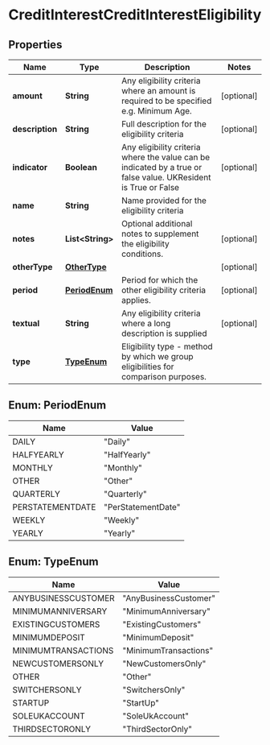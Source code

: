 
# CreditInterestCreditInterestEligibility

## Properties
Name | Type | Description | Notes
------------ | ------------- | ------------- | -------------
**amount** | **String** | Any eligibility criteria where an amount is required to be specified e.g. Minimum Age. |  [optional]
**description** | **String** | Full description for the eligibility criteria |  [optional]
**indicator** | **Boolean** | Any eligibility criteria where the value can be indicated by a true or false value. UKResident is True or False |  [optional]
**name** | **String** | Name provided for the eligibility criteria | 
**notes** | **List&lt;String&gt;** | Optional additional notes to supplement the eligibility conditions. |  [optional]
**otherType** | [**OtherType**](OtherType.md) |  |  [optional]
**period** | [**PeriodEnum**](#PeriodEnum) | Period for which the other eligibility criteria applies. |  [optional]
**textual** | **String** | Any eligibility criteria where a long description is supplied |  [optional]
**type** | [**TypeEnum**](#TypeEnum) | Eligibility type - method by which we group eligibilities for comparison purposes. | 


<a name="PeriodEnum"></a>
## Enum: PeriodEnum
Name | Value
---- | -----
DAILY | &quot;Daily&quot;
HALFYEARLY | &quot;HalfYearly&quot;
MONTHLY | &quot;Monthly&quot;
OTHER | &quot;Other&quot;
QUARTERLY | &quot;Quarterly&quot;
PERSTATEMENTDATE | &quot;PerStatementDate&quot;
WEEKLY | &quot;Weekly&quot;
YEARLY | &quot;Yearly&quot;


<a name="TypeEnum"></a>
## Enum: TypeEnum
Name | Value
---- | -----
ANYBUSINESSCUSTOMER | &quot;AnyBusinessCustomer&quot;
MINIMUMANNIVERSARY | &quot;MinimumAnniversary&quot;
EXISTINGCUSTOMERS | &quot;ExistingCustomers&quot;
MINIMUMDEPOSIT | &quot;MinimumDeposit&quot;
MINIMUMTRANSACTIONS | &quot;MinimumTransactions&quot;
NEWCUSTOMERSONLY | &quot;NewCustomersOnly&quot;
OTHER | &quot;Other&quot;
SWITCHERSONLY | &quot;SwitchersOnly&quot;
STARTUP | &quot;StartUp&quot;
SOLEUKACCOUNT | &quot;SoleUkAccount&quot;
THIRDSECTORONLY | &quot;ThirdSectorOnly&quot;



